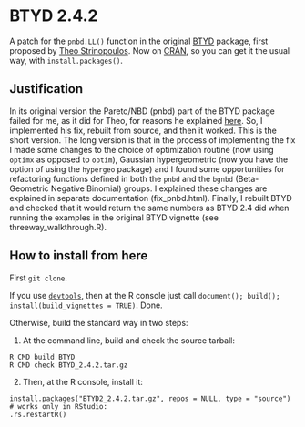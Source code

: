 # BTYD 2.4.2

A patch for the `pnbd.LL()` function in the original [BTYD](https://CRAN.R-project.org/package=BTYD) package, 
first proposed by [Theo Strinopoulos](https://github.com/theofilos). Now on [CRAN](https://CRAN.R-project.org/package=BTYD), 
so you can get it the usual way, with `install.packages()`.

## Justification

In its original version the Pareto/NBD (pnbd) part of the BTYD package failed for me, as it did for Theo, for reasons he explained 
[here](https://github.com/theofilos/BTYD). So, I implemented his fix, rebuilt from source, and then it worked. This is the short
version. The long version is that in the process of implementing the fix I made some changes to the choice of optimization routine 
(now using `optimx` as opposed to `optim`), Gaussian hypergeometric (now you have the option of using the `hypergeo` package) and 
I found some opportunities for refactoring functions defined in both the `pnbd` and the `bgnbd` (Beta-Geometric Negative Binomial) 
groups. I explained these changes are explained in separate documentation (fix_pnbd.html). Finally, I rebuilt BTYD
and checked that it would return the same numbers as BTYD 2.4 did when running the examples in the original BTYD vignette (see 
threeway_walkthrough.R).

## How to install from here

First `git clone`. 

If you use [`devtools`](https://devtools.r-lib.org), then at the R console just call `document(); build(); install(build_vignettes = TRUE)`. Done.

Otherwise, build the standard way in two steps:

1. At the command line, build and check the source tarball:

```
R CMD build BTYD
R CMD check BTYD_2.4.2.tar.gz
```

2. Then, at the R console, install it:

```
install.packages("BTYD2_2.4.2.tar.gz", repos = NULL, type = "source")
# works only in RStudio:
.rs.restartR()
```
